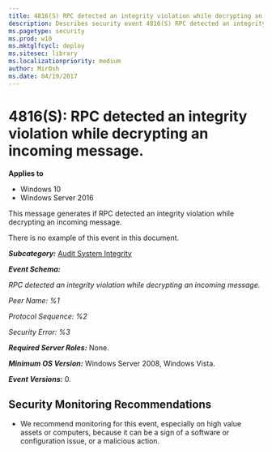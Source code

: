 ```yaml
---
title: 4816(S) RPC detected an integrity violation while decrypting an incoming message. (Windows 10)
description: Describes security event 4816(S) RPC detected an integrity violation while decrypting an incoming message.
ms.pagetype: security
ms.prod: w10
ms.mktglfcycl: deploy
ms.sitesec: library
ms.localizationpriority: medium
author: Mir0sh
ms.date: 04/19/2017
---
```


# 4816(S): RPC detected an integrity violation while decrypting an incoming message.

**Applies to**
-   Windows 10
-   Windows Server 2016


This message generates if RPC detected an integrity violation while decrypting an incoming message.

There is no example of this event in this document.

***Subcategory:***&nbsp;[Audit System Integrity](audit-system-integrity.md)

***Event Schema:***

*RPC detected an integrity violation while decrypting an incoming message.*

*Peer Name: %1*

*Protocol Sequence: %2*

*Security Error: %3*

***Required Server Roles:*** None.

***Minimum OS Version:*** Windows Server 2008, Windows Vista.

***Event Versions:*** 0.

## Security Monitoring Recommendations

-   We recommend monitoring for this event, especially on high value assets or computers, because it can be a sign of a software or configuration issue, or a malicious action.

